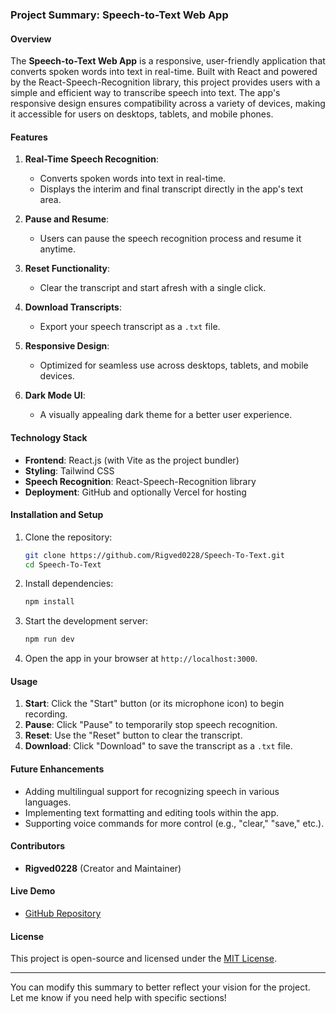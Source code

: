 ### **Project Summary: Speech-to-Text Web App**

#### **Overview**
The **Speech-to-Text Web App** is a responsive, user-friendly application that converts spoken words into text in real-time. Built with React and powered by the React-Speech-Recognition library, this project provides users with a simple and efficient way to transcribe speech into text. The app's responsive design ensures compatibility across a variety of devices, making it accessible for users on desktops, tablets, and mobile phones.

#### **Features**
1. **Real-Time Speech Recognition**:
   - Converts spoken words into text in real-time.
   - Displays the interim and final transcript directly in the app's text area.

2. **Pause and Resume**:
   - Users can pause the speech recognition process and resume it anytime.

3. **Reset Functionality**:
   - Clear the transcript and start afresh with a single click.

4. **Download Transcripts**:
   - Export your speech transcript as a `.txt` file.

5. **Responsive Design**:
   - Optimized for seamless use across desktops, tablets, and mobile devices.

6. **Dark Mode UI**:
   - A visually appealing dark theme for a better user experience.

#### **Technology Stack**
- **Frontend**: React.js (with Vite as the project bundler)
- **Styling**: Tailwind CSS
- **Speech Recognition**: React-Speech-Recognition library
- **Deployment**: GitHub and optionally Vercel for hosting

#### **Installation and Setup**
1. Clone the repository:
   ```bash
   git clone https://github.com/Rigved0228/Speech-To-Text.git
   cd Speech-To-Text
   ```

2. Install dependencies:
   ```bash
   npm install
   ```

3. Start the development server:
   ```bash
   npm run dev
   ```

4. Open the app in your browser at `http://localhost:3000`.

#### **Usage**
1. **Start**: Click the "Start" button (or its microphone icon) to begin recording.
2. **Pause**: Click "Pause" to temporarily stop speech recognition.
3. **Reset**: Use the "Reset" button to clear the transcript.
4. **Download**: Click "Download" to save the transcript as a `.txt` file.

#### **Future Enhancements**
- Adding multilingual support for recognizing speech in various languages.
- Implementing text formatting and editing tools within the app.
- Supporting voice commands for more control (e.g., "clear," "save," etc.).

#### **Contributors**
- **Rigved0228** (Creator and Maintainer)

#### **Live Demo**
- [GitHub Repository](https://github.com/Rigved0228/Speech-To-Text)

#### **License**
This project is open-source and licensed under the [MIT License](LICENSE).

---

You can modify this summary to better reflect your vision for the project. Let me know if you need help with specific sections!